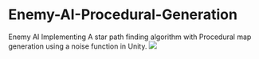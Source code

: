 # Enemy-AI-Procedural-Generation
Enemy AI Implementing A star path finding algorithm with Procedural map generation using a noise function in Unity.
![](https://i.imgur.com/TP9ImDJ.png)
